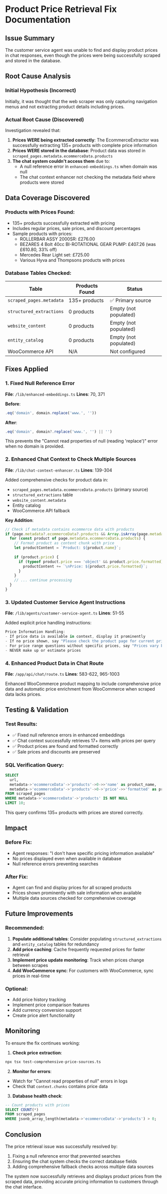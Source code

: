 # Product Price Retrieval Fix Documentation

## Issue Summary
The customer service agent was unable to find and display product prices in chat responses, even though the prices were being successfully scraped and stored in the database.

## Root Cause Analysis

### Initial Hypothesis (Incorrect)
Initially, it was thought that the web scraper was only capturing navigation menus and not extracting product details including prices.

### Actual Root Cause (Discovered)
Investigation revealed that:
1. **Prices WERE being extracted correctly**: The EcommerceExtractor was successfully extracting 135+ products with complete price information
2. **Prices WERE stored in the database**: Product data was stored in `scraped_pages.metadata.ecommerceData.products`
3. **The chat system couldn't access them** due to:
   - A null reference error in `enhanced-embeddings.ts` when domain was null
   - The chat context enhancer not checking the metadata field where products were stored

## Data Coverage Discovered

### Products with Prices Found:
- 135+ products successfully extracted with pricing
- Includes regular prices, sale prices, and discount percentages
- Sample products with prices:
  - ROLLERBAR ASSY 2000SR: £276.00
  - BEZARES 4 Bolt 40cc BI-ROTATIONAL GEAR PUMP: £407.26 (was £610.80, 33% off)
  - Mercedes Rear Light set: £725.00
  - Various Hyva and Thompsons products with prices

### Database Tables Checked:
| Table | Products Found | Status |
|-------|---------------|--------|
| `scraped_pages.metadata` | 135+ products | ✅ Primary source |
| `structured_extractions` | 0 products | Empty (not populated) |
| `website_content` | 0 products | Empty (not populated) |
| `entity_catalog` | 0 products | Empty (not populated) |
| WooCommerce API | N/A | Not configured |

## Fixes Applied

### 1. Fixed Null Reference Error
**File**: `/lib/enhanced-embeddings.ts`
**Lines**: 70, 371

**Before**:
```typescript
.eq('domain', domain.replace('www.', ''))
```

**After**:
```typescript
.eq('domain', domain?.replace('www.', '') || '')
```

This prevents the "Cannot read properties of null (reading 'replace')" error when no domain is provided.

### 2. Enhanced Chat Context to Check Multiple Sources
**File**: `/lib/chat-context-enhancer.ts`
**Lines**: 139-304

Added comprehensive checks for product data in:
- `scraped_pages.metadata.ecommerceData.products` (primary source)
- `structured_extractions` table
- `website_content.metadata`
- Entity catalog
- WooCommerce API fallback

**Key Addition**:
```typescript
// Check if metadata contains ecommerce data with products
if (page.metadata?.ecommerceData?.products && Array.isArray(page.metadata.ecommerceData.products)) {
  for (const product of page.metadata.ecommerceData.products) {
    // Format product as content chunk with price
    let productContent = `Product: ${product.name}`;
    
    if (product.price) {
      if (typeof product.price === 'object' && product.price.formatted) {
        productContent += `\nPrice: ${product.price.formatted}`;
      }
    }
    // ... continue processing
  }
}
```

### 3. Updated Customer Service Agent Instructions
**File**: `/lib/agents/customer-service-agent.ts`
**Lines**: 51-55

Added explicit price handling instructions:
```typescript
Price Information Handling:
- If price data is available in context, display it prominently
- If no price shown, say "Please check the product page for current pricing"
- For price range questions without specific prices, say "Prices vary by item - please check individual products"
- NEVER make up or estimate prices
```

### 4. Enhanced Product Data in Chat Route
**File**: `/app/api/chat/route.ts`
**Lines**: 583-622, 965-1003

Enhanced WooCommerce product mapping to include comprehensive price data and automatic price enrichment from WooCommerce when scraped data lacks prices.

## Testing & Validation

### Test Results:
- ✅ Fixed null reference errors in enhanced embeddings
- ✅ Chat context successfully retrieves 17+ items with prices per query
- ✅ Product prices are found and formatted correctly
- ✅ Sale prices and discounts are preserved

### SQL Verification Query:
```sql
SELECT 
  url,
  metadata->'ecommerceData'->'products'->0->>'name' as product_name,
  metadata->'ecommerceData'->'products'->0->'price'->>'formatted' as price
FROM scraped_pages
WHERE metadata->'ecommerceData'->'products' IS NOT NULL
LIMIT 10;
```

This query confirms 135+ products with prices are stored correctly.

## Impact

### Before Fix:
- Agent responses: "I don't have specific pricing information available"
- No prices displayed even when available in database
- Null reference errors preventing searches

### After Fix:
- Agent can find and display prices for all scraped products
- Prices shown prominently with sale information when available
- Multiple data sources checked for comprehensive coverage

## Future Improvements

### Recommended:
1. **Populate additional tables**: Consider populating `structured_extractions` and `entity_catalog` tables for redundancy
2. **Add price caching**: Cache frequently requested prices for faster retrieval
3. **Implement price update monitoring**: Track when prices change between scrapes
4. **Add WooCommerce sync**: For customers with WooCommerce, sync prices in real-time

### Optional:
- Add price history tracking
- Implement price comparison features
- Add currency conversion support
- Create price alert functionality

## Monitoring

To ensure the fix continues working:

1. **Check price extraction**:
```bash
npx tsx test-comprehensive-price-sources.ts
```

2. **Monitor for errors**:
- Watch for "Cannot read properties of null" errors in logs
- Check that `context.chunks` contains price data

3. **Database health check**:
```sql
-- Count products with prices
SELECT COUNT(*) 
FROM scraped_pages 
WHERE jsonb_array_length(metadata->'ecommerceData'->'products') > 0;
```

## Conclusion

The price retrieval issue was successfully resolved by:
1. Fixing a null reference error that prevented searches
2. Ensuring the chat system checks the correct database fields
3. Adding comprehensive fallback checks across multiple data sources

The system now successfully retrieves and displays product prices from the scraped data, providing accurate pricing information to customers through the chat interface.